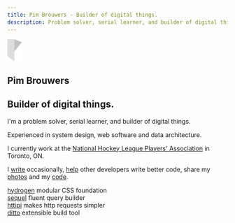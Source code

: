 ```yaml
---
title: Pim Brouwers - Builder of digital things.
description: Problem solver, serial learner, and builder of digital things.
---
```

<a class="logo" href="/">
  <img src="/img/logo.png" alt="Personal logo">
</a>

<section class="section h-full h-flex h-flex-column h-flex-justify-center h-text-center">
  <div class="stage">
    <h1 class="title">Pim Brouwers</h1>
    <h2 class="subtitle">Builder of digital things.</h2>
  </div>
</section>

<section class="section h-full h-flex h-flex-column h-flex-justify-center">
  <div class="stage emphasize">
  <p>I'm a <span class="keyword">problem solver</span>, serial <span class="keyword">learner</span>, and <span class="keyword">builder</span> of digital things.</p>
  
  <p>Experienced in <span class="keyword">system design</span>, <span class="keyword">web software</span> and <span class="keyword">data architecture</span>.</p>
  
  <p>I currently work at the <a class="keyword" href="https://www.nhlpa.com" target="_blank">National Hockey League Players' Association</a> in Toronto, ON.</p>
    <p>I <a class="keyword" href="https://www.linkedin.com/in/mpbrouwers/detail/recent-activity/posts/" target="_blank">write</a> occasionally, <a class="keyword" href="https://stackoverflow.com/search?q=user%3A2421277" target="_blank">help</a> other developers write better code, share my <a class="keyword" href="https://500px.com/mathijspim" target="_blank">photos</a> and my <a class="keyword" href="https://github.com/pimbrouwers" target="_blank">code</a>.
  </div>
</section>


<section class="section h-full h-flex h-flex-column h-flex-justify-center">
  <div class="stage">
    <div class="project-title">
      <a title="Hydrogen - modular CSS foundation" href="https://pimbrouwers.github.io/hydrogen/" target="_blank">hydrogen</a>
      <span class="project-description">modular CSS foundation</span>
    </div>          
    <div class="project-title">
      <a title="Sequel - fluent query builder" href="https://github.com/pimbrouwers/sequel" target="_blank">sequel</a>
      <span class="project-description">fluent query builder</span>
    </div>
    <div class="project-title">
      <a title="Httipi - makes HTTP requests easier" href="https://github.com/pimbrouwers/httipi" target="_blank">httipi</a>
      <span class="project-description">makes http requests simpler</span>
    </div>
    <div class="project-title">
      <a title="Ditto - extensible build tool" href="https://github.com/pimbrouwers/ditto" target="_blank">ditto</a>
      <span class="project-description">extensible build tool</span>
    </div>
  </div>
</section>